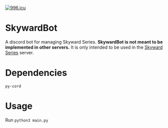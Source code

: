 [![996.icu](https://img.shields.io/badge/link-996.icu-red.svg)](https://996.icu)
# SkywardBot
A discord bot for managing Skyward Series.
**SkywardBot is not meant to be implemented in other servers.** It is only intended to be used in the [Skyward Series](https://discord.gg/skyward-series-991005374314328124) server.

# Dependencies
`py-cord`

# Usage
Run `python3 main.py`
